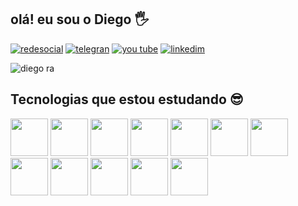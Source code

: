 ## olá! eu sou o Diego  🖐️

[![redesocial](https://img.shields.io/badge/Instagram-E4405F?style=for-the-badge&logo=instagram&logoColor=white)](link)
[![telegran](https://img.shields.io/badge/Telegram-2CA5E0?style=for-the-badge&logo=telegram&logoColor=white)](link)
[![you tube](https://img.shields.io/badge/YouTube-FF0000?style=for-the-badge&logo=youtube&logoColor=white)](link)
[![linkedim](https://img.shields.io/badge/LinkedIn-0077B5?style=for-the-badge&logo=linkedin&logoColor=white)](link)

![diego ra](https://github-readme-stats.vercel.app/api?username=diegotaveira&show_icons=true&theme=radical) 

## Tecnologias que estou estudando 😎 
<div style="display: inline-block;">
<img src="https://cdn.jsdelivr.net/gh/devicons/devicon/icons/css3/css3-original-wordmark.svg" alt="" style=" width: 60px; height: 60px;">
<img src="https://cdn.jsdelivr.net/gh/devicons/devicon/icons/html5/html5-original-wordmark.svg" alt="" style=" width: 60px; height: 60px;">
<img src=https://cdn.jsdelivr.net/gh/devicons/devicon/icons/bootstrap/bootstrap-plain-wordmark.svg alt="" style=" width: 60px; height: 60px;">
<img src=https://cdn.jsdelivr.net/gh/devicons/devicon/icons/sass/sass-original.svg alt="" style=" width: 60px; height: 60px;">
<img src="https://cdn.jsdelivr.net/gh/devicons/devicon/icons/javascript/javascript-original.svg" alt="" style=" width: 60px; height: 60px;">
<img src=https://cdn.jsdelivr.net/gh/devicons/devicon/icons/jquery/jquery-plain-wordmark.svg alt="" style=" width: 60px; height: 60px;">
<img src="https://cdn.jsdelivr.net/gh/devicons/devicon/icons/nodejs/nodejs-plain.svg" alt="" style=" width: 60px; height: 60px;">
<img src=https://cdn.jsdelivr.net/gh/devicons/devicon/icons/react/react-original-wordmark.svg alt="" style=" width: 60px; height: 60px;">
<img src=https://cdn.jsdelivr.net/gh/devicons/devicon/icons/vuejs/vuejs-original-wordmark.svg alt="" style=" width: 60px; height: 60px;">
<img src=https://cdn.jsdelivr.net/gh/devicons/devicon/icons/electron/electron-original.svg alt="" style=" width: 60px; height: 60px;">
<img src=https://cdn.jsdelivr.net/gh/devicons/devicon/icons/postgresql/postgresql-original-wordmark.svg alt="" style=" width: 60px; height: 60px;">
<img src=https://cdn.jsdelivr.net/gh/devicons/devicon/icons/mongodb/mongodb-plain-wordmark.svg alt="" style=" width: 60px; height: 60px;">
</div>
